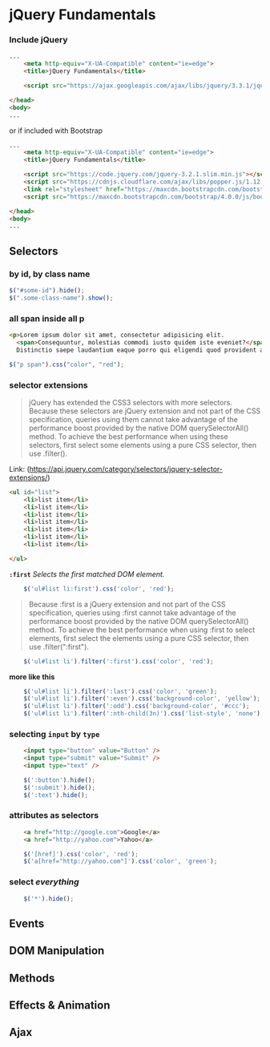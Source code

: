 # jQuery Fundamentals

### Include jQuery

``` html
...
    <meta http-equiv="X-UA-Compatible" content="ie=edge">
    <title>jQuery Fundamentals</title>

    <script src="https://ajax.googleapis.com/ajax/libs/jquery/3.3.1/jquery.min.js"></script>

</head>
<body>
...

```

or if included with Bootstrap

``` html
...
    <meta http-equiv="X-UA-Compatible" content="ie=edge">
    <title>jQuery Fundamentals</title>

    <script src="https://code.jquery.com/jquery-3.2.1.slim.min.js"></script>
    <script src="https://cdnjs.cloudflare.com/ajax/libs/popper.js/1.12.9/umd/popper.min.js"></script>
    <link rel="stylesheet" href="https://maxcdn.bootstrapcdn.com/bootstrap/4.0.0/css/bootstrap.min.css">
    <script src="https://maxcdn.bootstrapcdn.com/bootstrap/4.0.0/js/bootstrap.min.js"></script>

</head>
<body>
...

```

## Selectors

### by id, by class name
``` js
$("#some-id").hide();
$(".some-class-name").show();
```

### all span inside all p
``` html
<p>Lorem ipsum dolor sit amet, consectetur adipisicing elit.  
  <span>Consequuntur, molestias commodi iusto quidem iste eveniet?</span>  
  Distinctio saepe laudantium eaque porro qui eligendi quod provident aspernatur repellat temporibus.</p>

```

``` js
$("p span").css("color", "red");
```

### selector extensions
> jQuery has extended the CSS3 selectors with more selectors. Because these selectors are jQuery extension and not part of the CSS specification, queries using them cannot take advantage of the performance boost provided by the native DOM  querySelectorAll() method. To achieve the best performance when using these selectors, first select some elements using a pure CSS selector, then use .filter().

Link: (https://api.jquery.com/category/selectors/jquery-selector-extensions/)

``` html
<ul id="list">
    <li>list item</li>
    <li>list item</li>
    <li>list item</li>
    <li>list item</li>
    <li>list item</li>
    <li>list item</li>
    <li>list item</li>

</ul>
```
**`:first`** *Selects the first matched DOM element.*
``` js
    $('ul#list li:first').css('color', 'red');

```
> Because :first is a jQuery extension and not part of the CSS specification, queries using :first cannot take advantage of the performance boost provided by the native DOM querySelectorAll() method. To achieve the best performance when using :first to select elements, first select the elements using a pure CSS selector, then use .filter(":first").

``` js
    $('ul#list li').filter(':first').css('color', 'red');

```
**more like this**
``` js
    $('ul#list li').filter(':last').css('color', 'green');
    $('ul#list li').filter(':even').css('background-color', 'yellow');
    $('ul#list li').filter(':odd').css('background-color', '#ccc');
    $('ul#list li').filter(':nth-child(3n)').css('list-style', 'none');

```

### selecting `input` by `type`
``` html
    <input type="button" value="Button" />
    <input type="submit" value="Submit" />
    <input type="text" />

```

``` js
    $(':button').hide();
    $(':submit').hide();
    $(':text').hide();

```

### attributes as selectors
``` html
    <a href="http://google.com">Google</a>
    <a href="http://yahoo.com">Yahoo</a>

```

``` js
    $('[href]').css('color', 'red');
    $('a[href="http://yahoo.com"]').css('color', 'green');

```

### select *everything*
``` js
    $('*').hide();

```

## Events


## DOM Manipulation


## Methods


## Effects & Animation


## Ajax

